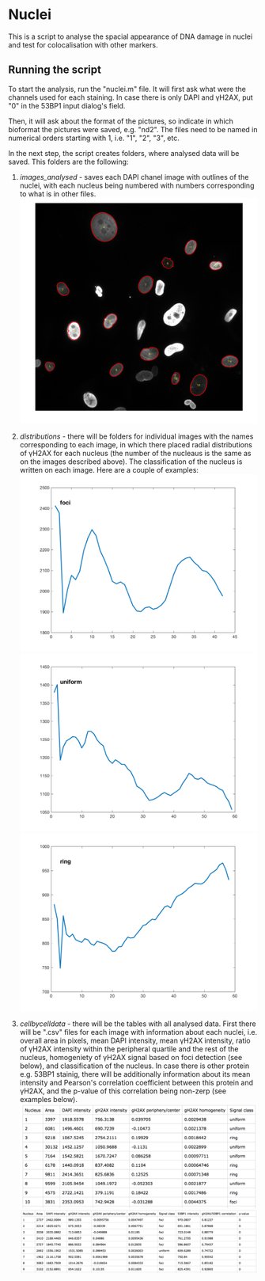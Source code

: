 # Nuclei

This is a script to analyse the spacial appearance of DNA damage in nuclei and test for colocalisation with other markers.

## Running the script

To start the analysis, run the "nuclei.m" file. It will first ask what were the channels used for each staining. In case there is only DAPI and &#947;H2AX, put "0" in the 53BP1 input dialog's field. <br>

Then, it will ask about the format of the pictures, so indicate in which bioformat the pictures were saved, e.g. "nd2". The files need to be named in numerical orders starting with 1, i.e. "1", "2", "3", etc.

In the next step, the script creates folders, where analysed data will be saved. This folders are the following:

1. *images_analysed* - saves each DAPI chanel image with outlines of the nuclei, with each nucleus being numbered with numbers corresponding to what is in other files.<br>
![Example of analysed image](images/1_analysed_image.png)

1. *distributions* - there will be folders for individual images with the names corresponding to each image, in which there placed radial distributions of &#947;H2AX for each nucleus (the number of the nucleaus is the same as on the images described above). The classification of the nucleus is written on each image. Here are a couple of examples: <br>
![Example of analysed image](images/13_distribution.png)<br>
![Example of analysed image](images/8_distribution.png)<br>
![Example of analysed image](images/7_distribution.png)

1. *cellbycelldata* - there will be the tables with all analysed data. First there will be ".csv" files for each image with information about each nuclei, i.e. overall area in pixels, mean DAPI intensity, mean &#947;H2AX intensity, ratio of &#947;H2AX intensity within the peripheral quartile and the rest of the nucleus, homogeniety of &#947;H2AX signal based on foci detection (see below), and classification of the nucleus. In case there is other protein e.g. 53BP1 stainig, there will be additionally information about its mean intensity and Pearson's correlation coefficient between this protein and &#947;H2AX, and the p-value of this correlation being non-zerp (see examples below). <br>
![Example of analysed image](images/cellbycell1.png)<br>
![Example of analysed image](images/cellbycell2.png)